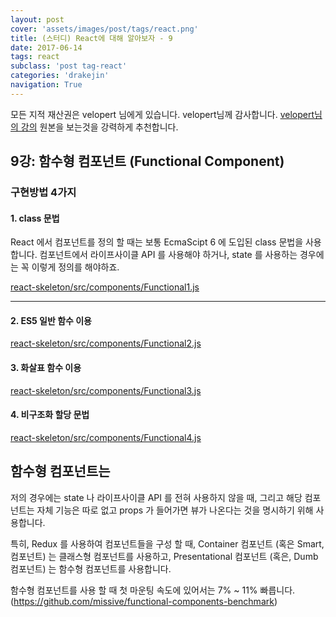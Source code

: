 ```yaml
---
layout: post
cover: 'assets/images/post/tags/react.png'
title: (스터디) React에 대해 알아보자 - 9
date: 2017-06-14
tags: react
subclass: 'post tag-react'
categories: 'drakejin'
navigation: True
---
```

모든 지적 재산권은 velopert 님에게 있습니다. velopert님께 감사합니다.
[velopert님의 강의](https://velopert.com) 원본을 보는것을 강력하게 추천합니다.

## 9강: 함수형 컴포넌트 (Functional Component)

### 구현방법 4가지
#### 1. class 문법
React 에서 컴포넌트를 정의 할 때는 보통 EcmaScipt 6 에 도입된 class 문법을 사용합니다.
컴포넌트에서 라이프사이클 API 를 사용해야 하거나,
state 를 사용하는 경우에는 꼭 이렇게 정의를 해야하죠.

[react-skeleton/src/components/Functional1.js](https://github.com/drake-jin/react-study/tree/master/functional/react-skeleton/src/components/Functional1.js)

----------
#### 2. ES5 일반 함수 이용
[react-skeleton/src/components/Functional2.js](https://github.com/drake-jin/react-study/tree/master/functional/react-skeleton/src/components/Functional2.js)

#### 3. 화살표 함수 이용
[react-skeleton/src/components/Functional3.js](https://github.com/drake-jin/react-study/tree/master/functional/react-skeleton/src/components/Functional3.js)

#### 4. 비구조화 할당 문법
[react-skeleton/src/components/Functional4.js](https://github.com/drake-jin/react-study/tree/master/functional/react-skeleton/src/components/Functional4.js)


## 함수형 컴포넌트는
저의 경우에는 state 나 라이프사이클 API 를 전혀 사용하지 않을 때,
그리고 해당 컴포넌트는 자체 기능은 따로 없고 props 가 들어가면 뷰가 나온다는 것을 명시하기 위해 사용합니다.

특히, Redux 를 사용하여 컴포넌트들을 구성 할 때, Container 컴포넌트 (혹은 Smart, 컴포넌트) 는
클래스형 컴포넌트를 사용하고, Presentational 컴포넌트 (혹은, Dumb 컴포넌트) 는 함수형 컴포넌트를 사용합니다.

함수형 컴포넌트를 사용 할 때 첫 마운팅 속도에 있어서는 7% ~ 11% 빠릅니다. (https://github.com/missive/functional-components-benchmark)
